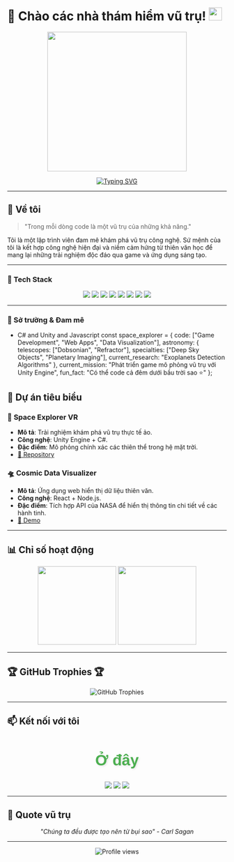 <!-- GitHub Profile Readme -->
# 🌌 Chào các nhà thám hiểm vũ trụ! <img src="https://media.giphy.com/media/hvRJCLFzcasrR4ia7z/giphy.gif" width="30px">
<p align="center">
  <img src="giphy.webp" width="320"/>
</p>
<p align="center">
  <a href="https://github.com/dodao123">
    <img src="https://readme-typing-svg.herokuapp.com?font=Orbitron&size=25&duration=4000&pause=1000&color=7CFC00&center=true&vCenter=true&width=435&lines=Software+Developer;Game+Developer;Junior+Web+Developer;Space+Enjoy+People" alt="Typing SVG" />
  </a>
</p>

---

## 🚀 Về tôi
> "Trong mỗi dòng code là một vũ trụ của những khả năng."

Tôi là một lập trình viên đam mê khám phá vũ trụ công nghệ. Sứ mệnh của tôi là kết hợp công nghệ hiện đại và niềm cảm hứng từ thiên văn học để mang lại những trải nghiệm độc đáo qua game và ứng dụng sáng tạo.

---

### 🌟 Tech Stack 
<div align="center">
  <img src="https://img.shields.io/badge/C-00599C?style=for-the-badge&logo=c&logoColor=white"/>
  <img src="https://img.shields.io/badge/C%2B%2B-00599C?style=for-the-badge&logo=c%2B%2B&logoColor=white"/>
  <img src="https://img.shields.io/badge/C%23-239120?style=for-the-badge&logo=c-sharp&logoColor=white"/>
  <img src="https://img.shields.io/badge/Python-3776AB?style=for-the-badge&logo=python&logoColor=white"/>
  <img src="https://img.shields.io/badge/JavaScript-F7DF1E?style=for-the-badge&logo=javascript&logoColor=black"/>
  <img src="https://img.shields.io/badge/Node.js-43853D?style=for-the-badge&logo=node.js&logoColor=white"/>
  <img src="https://img.shields.io/badge/React-20232A?style=for-the-badge&logo=react&logoColor=61DAFB"/>
  <img src="https://img.shields.io/badge/Unity-100000?style=for-the-badge&logo=unity&logoColor=white"/>
</div>

---
### 🎯 Sở trường & Đam mê
- C# and Unity and Javascript
const space_explorer = {
code: ["Game Development", "Web Apps", "Data Visualization"],
astronomy: {
telescopes: ["Dobsonian", "Refractor"],
specialties: ["Deep Sky Objects", "Planetary Imaging"],
current_research: "Exoplanets Detection Algorithms"
},
current_mission: "Phát triển game mô phỏng vũ trụ với Unity Engine",
fun_fact: "Có thể code cả đêm dưới bầu trời sao ⭐"
};

## 🌌 Dự án tiêu biểu

### 🚀 **Space Explorer VR**
- **Mô tả**: Trải nghiệm khám phá vũ trụ thực tế ảo.
- **Công nghệ**: Unity Engine + C#.
- **Đặc điểm**: Mô phỏng chính xác các thiên thể trong hệ mặt trời.
- [🔗 Repository](https://github.com/dodao123/space-explorer)

### 🛸 **Cosmic Data Visualizer**
- **Mô tả**: Ứng dụng web hiển thị dữ liệu thiên văn.
- **Công nghệ**: React + Node.js.
- **Đặc điểm**: Tích hợp API của NASA để hiển thị thông tin chi tiết về các hành tinh.
- [🔗 Demo](https://cosmic-visualizer-demo.com)

---

## 📊 Chỉ số hoạt động
<div align="center">
  <img height="180em" src="https://github-readme-stats.vercel.app/api?username=dodao123&show_icons=true&theme=tokyonight&include_all_commits=true&count_private=true"/>
  <img height="180em" src="https://github-readme-stats.vercel.app/api/top-langs/?username=dodao123&layout=compact&langs_count=7&theme=tokyonight"/>
</div>

---

## 🏆 GitHub Trophies 🏆
<div align="center">
  <img src="https://github-profile-trophy.vercel.app/?username=dodao123&theme=onedark&no-frame=true&column=7&margin-w=10&margin-h=10" alt="GitHub Trophies"/>
</div>

---

## 📫 Kết nối với tôi
<div align="center">
  <h2 style="
  font-family: 'Arial', sans-serif;
  font-size: 2.5em;
  color: #4CAF50;
  text-align: center;
  text-shadow: 2px 2px 4px rgba(0, 0, 0, 0.1);
  animation: bounce 2s infinite;
    @keyframes bounce {
    0%, 20%, 50%, 80%, 100% {
      transform: translateY(0);
    }
    40% {
      transform: translateY(-10px);
    }
    60% {
      transform: translateY(-5px);
    }
  }
">Ở đây </h2>
</div>
<div align="center">
  <a href="https://facebook.com/profile.php?id=100028133171741"><img src="https://img.shields.io/badge/Facebook-1877F2?style=for-the-badge&logo=facebook&logoColor=white"/></a>
  <a href="https://linkedin.com/in/dodao123"><img src="https://img.shields.io/badge/LinkedIn-0A66C2?style=for-the-badge&logo=linkedin&logoColor=white"/></a>
  <a href="mailto:dodao123@example.com"><img src="https://img.shields.io/badge/Email-D14836?style=for-the-badge&logo=gmail&logoColor=white"/></a>
</div>

---

## 💫 Quote vũ trụ
<div align="center">
  <em>"Chúng ta đều được tạo nên từ bụi sao" - Carl Sagan</em>
</div>

---
<div align="center">
  <img src="https://komarev.com/ghpvc/?username=dodao123&label=Số%20lượt%20ghé%20thăm&color=blueviolet&style=for-the-badge" alt="Profile views"/>
</div>

<!--
Fun Easter Egg: Người tìm thấy comment này hẳn là một explorer thực thụ! 🚀
-->
